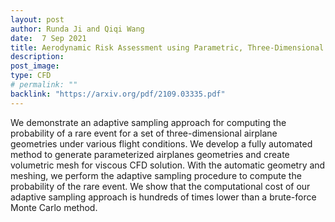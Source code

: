 ```yaml
---
layout: post
author: Runda Ji and Qiqi Wang
date:  7 Sep 2021
title: Aerodynamic Risk Assessment using Parametric, Three-Dimensional Unstructured, High-Fidelity CFD and Adaptive Sampling
description: 
post_image:
type: CFD
# permalink: ""
backlink: "https://arxiv.org/pdf/2109.03335.pdf"
---
```

We demonstrate an adaptive sampling approach for computing the probability of a rare
event for a set of three-dimensional airplane geometries under various flight conditions. We
develop a fully automated method to generate parameterized airplanes geometries and create
volumetric mesh for viscous CFD solution. With the automatic geometry and meshing, we
perform the adaptive sampling procedure to compute the probability of the rare event. We
show that the computational cost of our adaptive sampling approach is hundreds of times lower
than a brute-force Monte Carlo method.
